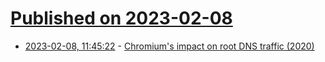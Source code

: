 # [Published on 2023-02-08](index.md)

* [2023-02-08, 11:45:22](https://news.ycombinator.com/item?id=34706857) - [Chromium's impact on root DNS traffic (2020)](https://blog.apnic.net/2020/08/21/chromiums-impact-on-root-dns-traffic/)
